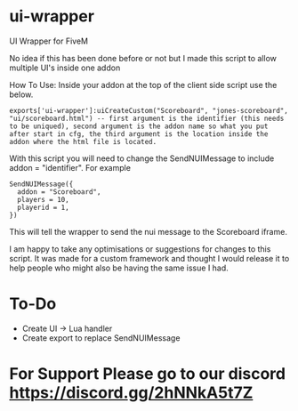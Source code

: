 # ui-wrapper
UI Wrapper for FiveM

No idea if this has been done before or not but I made this script to allow multiple UI's inside one addon


How To Use:
Inside your addon at the top of the client side script use the below.
```
exports['ui-wrapper']:uiCreateCustom("Scoreboard", "jones-scoreboard", "ui/scoreboard.html") -- first argument is the identifier (this needs to be uniqued), second argument is the addon name so what you put after start in cfg, the third argument is the location inside the addon where the html file is located.
```
With this script you will need to change the SendNUIMessage to include addon = "identifier". For example
```
SendNUIMessage({
  addon = "Scoreboard",
  players = 10,
  playerid = 1,
})
```
This will tell the wrapper to send the nui message to the Scoreboard iframe.

I am happy to take any optimisations or suggestions for changes to this script. It was made for a custom framework and thought I would release it to help people who might also be having the same issue I had.

# To-Do
* Create UI → Lua handler
* Create export to replace SendNUIMessage

# For Support Please go to our discord https://discord.gg/2hNNkA5t7Z
